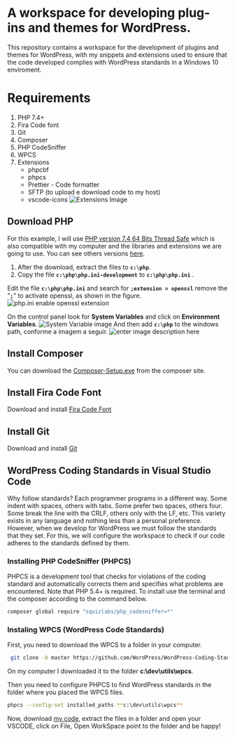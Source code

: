 # A workspace for developing plug-ins and themes for WordPress.

This repository contains a workspace for the development of plugins and themes for WordPress, with my snippets and extensions used to ensure that the code developed complies with WordPress standards in a Windows 10 enviroment.


# Requirements
 1. PHP 7.4+
 2. Fira Code font 
 3. Git
 4. Composer  
 5. PHP CodeSniffer 
 6. WPCS  
 7. Extensions 
	 - phpcbf
	 - phpcs
	 - Prettier - Code formatter
	 - SFTP (to upload e download code to my host)
	 - vscode-icons
![Extensions Image](https://github.com/alangustavo/wp_workspace_vscode/raw/main/img/extensions.JPG)
## Download PHP
For this example, I will use [PHP version 7.4 64 Bits Thread Safe](https://windows.php.net/downloads/releases/php-7.4.13-Win32-vc15-x64.zip) which is also compatible with my computer and the libraries and extensions we are going to use. You can see others versions [here](https://windows.php.net/download#php-7.4).
 1. After the download, extract the files to **`c:\php`**.
 2. Copy the file **`c:\php\php.ini-development`** to **`c:\php\php.ini`** .

Edit the file **`c:\php\php.ini`**  and search for  **`;extension = openssl`** remove the "**`;`**" to activate openssl,  as shown in the figure.
![php.ini enable openssl extension](https://raw.githubusercontent.com/alangustavo/wp_workspace_vscode/main/img/php_ini.png)

On the control panel look for **System Variables** and click on **Environment Variables**.
![System Variable image](https://raw.githubusercontent.com/alangustavo/wp_workspace_vscode/main/img/system_variables.png)
And then add **`c:\php`** to the windows path, conforme a imagem a seguir.
![enter image description here](https://raw.githubusercontent.com/alangustavo/wp_workspace_vscode/main/img/path_php.jpg)

## Install Composer
You can download the [Composer-Setup.exe](https://getcomposer.org/Composer-Setup.exe) from the composer site. 

## Install Fira Code Font
Download and install [Fira Code Font](https://fonts.google.com/specimen/Fira+Code)

## Install Git
Download and install [Git](https://git-scm.com/download/win)

## WordPress Coding Standards in Visual Studio Code
Why follow standards? Each programmer programs in a different way. Some indent with spaces, others with tabs. Some prefer two spaces, others four. Some break the line with the CRLF, others only with the LF, etc. This variety exists in any language and nothing less than a personal preference. However, when we develop for WordPress we must follow the standards that they set. For this, we will configure the workspace to check if our code adheres to the standards defined by them.

### Installing PHP CodeSniffer (PHPCS)
PHPCS is a development tool that checks for violations of the coding standard and automatically corrects them and specifies what problems are encountered. Note that PHP 5.4+ is required. To install use the terminal and the composer according to the command below.

 ```bash
composer global require "squizlabs/php_codesniffer=*"
```
### Instaling WPCS (WordPress Code Standards)
First, you need to download the WPCS to a folder in your computer.
```bash
 git clone -b master https://github.com/WordPress/WordPress-Coding-Standards.git wpcs
```
On my computer I downloaded it to the folder **c:\dev\utils\wpcs**.

Then you need to configure PHPCS to find WordPress standards in the folder where you placed the WPCS files.
```bash
phpcs --config-set installed_paths **c:\dev\utils\wpcs**
```
Now, download [my code](https://github.com/alangustavo/wp_workspace_vscode/archive/main.zip), extract the files in a folder and open your VSCODE, click on File, Open WorkSpace point to the folder and be happy!